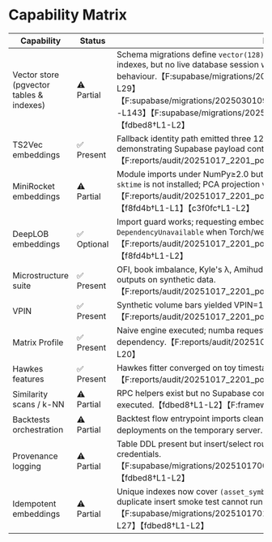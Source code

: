 # Capability Matrix

| Capability | Status | Evidence |
| --- | --- | --- |
| Vector store (pgvector tables & indexes) | ⚠️ Partial | Schema migrations define `vector(128)` embeddings/fingerprints and idempotent indexes, but no live database session was available to confirm extension or upsert behaviour.【F:supabase/migrations/20240101001000_baseline_schema.sql†L1-L29】【F:supabase/migrations/20250301090000_align_insider_pipeline_schema.sql†L40-L143】【F:supabase/migrations/20251016_idempotency.sql†L1-L21】【fdbed8†L1-L2】 |
| TS2Vec embeddings | ✅ Present | Fallback identity path emitted three 128-d rows with canonical metadata, demonstrating Supabase payload contract compliance.【F:reports/audit/20251017_2201_postfix/feature_checks.json†L128-L276】 |
| MiniRocket embeddings | ⚠️ Partial | Module imports under NumPy≥2.0 but runtime raises `DependencyUnavailable` because `sktime` is not installed; PCA projection validated separately.【F:reports/audit/20251017_2201_postfix/feature_checks.json†L277-L282】【f8fd4b†L1-L1】【c3f0fc†L1-L2】 |
| DeepLOB embeddings | ✅ Optional | Import guard works; requesting embeddings surfaces a controlled `DependencyUnavailable` when Torch/weights are absent.【F:reports/audit/20251017_2201_postfix/feature_checks.json†L283-L286】【f8fd4b†L1-L2】 |
| Microstructure suite | ✅ Present | OFI, book imbalance, Kyle's λ, Amihud illiquidity, and spread metrics produced finite outputs on synthetic data.【F:reports/audit/20251017_2201_postfix/feature_checks.json†L58-L112】 |
| VPIN | ✅ Present | Synthetic volume bars yielded VPIN=1.0 and Δ=0.25 with QC flags true.【F:reports/audit/20251017_2201_postfix/feature_checks.json†L113-L127】 |
| Matrix Profile | ✅ Present | Naive engine executed; numba request gracefully fell back to naive without JIT dependency.【F:reports/audit/20251017_2201_postfix/feature_checks.json†L2-L20】 |
| Hawkes features | ✅ Present | Hawkes fitter converged on toy timestamps with finite parameters.【F:reports/audit/20251017_2201_postfix/feature_checks.json†L46-L56】 |
| Similarity scans / k-NN | ⚠️ Partial | RPC helpers exist but no Supabase connection meant k-NN queries were not executed.【fdbed8†L1-L2】【F:framework/supabase_client.py†L137-L201】 |
| Backtests orchestration | ⚠️ Partial | Backtest flow entrypoint imports cleanly, yet Prefect CLI shows zero registered deployments on the temporary server.【636172†L1-L4】【c5db66†L1-L8】 |
| Provenance logging | ⚠️ Partial | Table DDL present but insert/select round-trip deferred pending database credentials.【F:supabase/migrations/20251017000000_create_provenance_events.sql†L1-L9】【fdbed8†L1-L2】 |
| Idempotent embeddings | ⚠️ Partial | Unique indexes now cover `(asset_symbol, time_range, emb_type, emb_version)` but duplicate insert smoke test cannot run offline.【F:supabase/migrations/20251017010000_signal_embeddings_idempotent.sql†L1-L27】【fdbed8†L1-L2】 |

